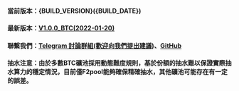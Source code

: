 #### 當前版本：{BUILD_VERSION}({BUILD_DATE})
#### 最新版本：[V1.0.0_BTC(2022-01-20)](https://github.com/GoMinerProxy/GoMinerProxy-BTC/releases/tag/1.0.0)
#### 聯繫我們：[Telegram 討論群組(歡迎向我們提出建議)](https://t.me/+afVqEXnxtQAyNWNh)、[GitHub](https://github.com/GoMinerProxy/GoMinerProxy-BTC)
#### 抽水注意：由於多數BTC礦池採用動態難度規則，基於份額的抽水難以保證實際抽水算力的穩定情況，目前僅F2pool能夠確保精確抽水，其他礦池可能存在有一定的誤差。
